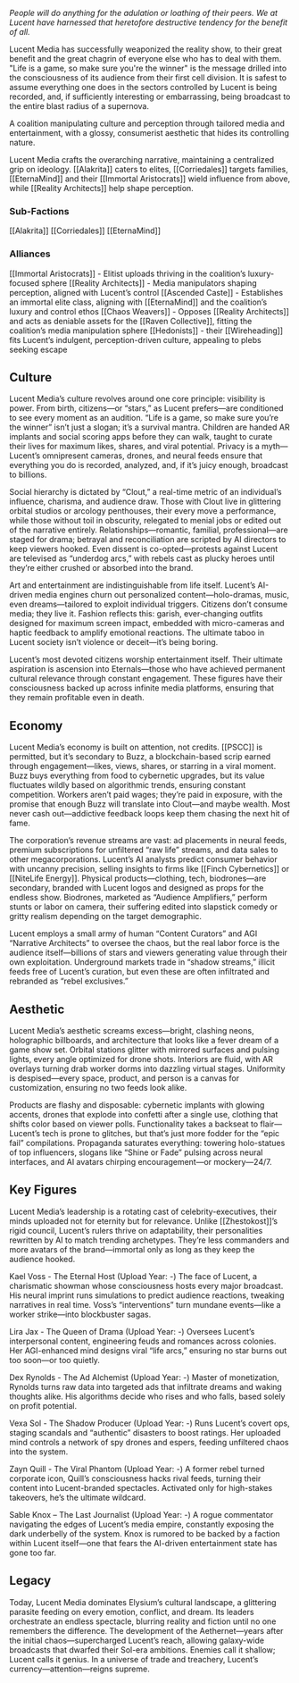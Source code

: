 *People will do anything for the adulation or loathing of their peers. We at Lucent have harnessed that heretofore destructive tendency for the benefit of all.*

Lucent Media has successfully weaponized the reality show, to their great benefit and the great chagrin of everyone else who has to deal with them. "Life is a game, so make sure you're the winner" is the message drilled into the consciousness of its audience from their first cell division. It is safest to assume everything one does in the sectors controlled by Lucent is being recorded, and, if sufficiently interesting or embarrassing, being broadcast to the entire blast radius of a supernova.

A coalition manipulating culture and perception through tailored media and entertainment, with a glossy, consumerist aesthetic that hides its controlling nature.

Lucent Media crafts the overarching narrative, maintaining a centralized grip on ideology. [[Alakrita]] caters to elites, [[Corriedales]] targets families, [[EternaMind]] and their [[Immortal Aristocrats]] wield influence from above, while [[Reality Architects]] help shape perception.

### Sub-Factions
[[Alakrita]]
[[Corriedales]]
[[EternaMind]]
### Alliances
[[Immortal Aristocrats]] - Elitist uploads thriving in the coalition’s luxury-focused sphere
[[Reality Architects]] - Media manipulators shaping perception, aligned with Lucent’s control
[[Ascended Caste]] - Establishes an immortal elite class, aligning with [[EternaMind]] and the coalition’s luxury and control ethos
[[Chaos Weavers]] - Opposes [[Reality Architects]] and acts as deniable assets for the [[Raven Collective]], fitting the coalition’s media manipulation sphere
[[Hedonists]] - their [[Wireheading]] fits Lucent’s indulgent, perception-driven culture, appealing to plebs seeking escape

## Culture

Lucent Media’s culture revolves around one core principle: visibility is power. From birth, citizens—or “stars,” as Lucent prefers—are conditioned to see every moment as an audition. “Life is a game, so make sure you’re the winner” isn’t just a slogan; it’s a survival mantra. Children are handed AR implants and social scoring apps before they can walk, taught to curate their lives for maximum likes, shares, and viral potential. Privacy is a myth—Lucent’s omnipresent cameras, drones, and neural feeds ensure that everything you do is recorded, analyzed, and, if it’s juicy enough, broadcast to billions.

Social hierarchy is dictated by “Clout,” a real-time metric of an individual’s influence, charisma, and audience draw. Those with Clout live in glittering orbital studios or arcology penthouses, their every move a performance, while those without toil in obscurity, relegated to menial jobs or edited out of the narrative entirely. Relationships—romantic, familial, professional—are staged for drama; betrayal and reconciliation are scripted by AI directors to keep viewers hooked. Even dissent is co-opted—protests against Lucent are televised as “underdog arcs,” with rebels cast as plucky heroes until they’re either crushed or absorbed into the brand.

Art and entertainment are indistinguishable from life itself. Lucent’s AI-driven media engines churn out personalized content—holo-dramas, music, even dreams—tailored to exploit individual triggers. Citizens don’t consume media; they live it. Fashion reflects this: garish, ever-changing outfits designed for maximum screen impact, embedded with micro-cameras and haptic feedback to amplify emotional reactions. The ultimate taboo in Lucent society isn’t violence or deceit—it’s being boring.

Lucent’s most devoted citizens worship entertainment itself. Their ultimate aspiration is ascension into Eternals—those who have achieved permanent cultural relevance through constant engagement. These figures have their consciousness backed up across infinite media platforms, ensuring that they remain profitable even in death.

## Economy

Lucent Media’s economy is built on attention, not credits. [[PSCC]] is permitted, but it’s secondary to Buzz, a blockchain-based scrip earned through engagement—likes, views, shares, or starring in a viral moment. Buzz buys everything from food to cybernetic upgrades, but its value fluctuates wildly based on algorithmic trends, ensuring constant competition. Workers aren’t paid wages; they’re paid in exposure, with the promise that enough Buzz will translate into Clout—and maybe wealth. Most never cash out—addictive feedback loops keep them chasing the next hit of fame.

The corporation’s revenue streams are vast: ad placements in neural feeds, premium subscriptions for unfiltered “raw life” streams, and data sales to other megacorporations. Lucent’s AI analysts predict consumer behavior with uncanny precision, selling insights to firms like [[Finch Cybernetics]] or [[NiteLife Energy]]. Physical products—clothing, tech, biodrones—are secondary, branded with Lucent logos and designed as props for the endless show. Biodrones, marketed as “Audience Amplifiers,” perform stunts or labor on camera, their suffering edited into slapstick comedy or gritty realism depending on the target demographic.

Lucent employs a small army of human “Content Curators” and AGI “Narrative Architects” to oversee the chaos, but the real labor force is the audience itself—billions of stars and viewers generating value through their own exploitation. Underground markets trade in “shadow streams,” illicit feeds free of Lucent’s curation, but even these are often infiltrated and rebranded as “rebel exclusives.”

## Aesthetic

Lucent Media’s aesthetic screams excess—bright, clashing neons, holographic billboards, and architecture that looks like a fever dream of a game show set. Orbital stations glitter with mirrored surfaces and pulsing lights, every angle optimized for drone shots. Interiors are fluid, with AR overlays turning drab worker dorms into dazzling virtual stages. Uniformity is despised—every space, product, and person is a canvas for customization, ensuring no two feeds look alike.

Products are flashy and disposable: cybernetic implants with glowing accents, drones that explode into confetti after a single use, clothing that shifts color based on viewer polls. Functionality takes a backseat to flair—Lucent’s tech is prone to glitches, but that’s just more fodder for the “epic fail” compilations. Propaganda saturates everything: towering holo-statues of top influencers, slogans like “Shine or Fade” pulsing across neural interfaces, and AI avatars chirping encouragement—or mockery—24/7.

## Key Figures

Lucent Media’s leadership is a rotating cast of celebrity-executives, their minds uploaded not for eternity but for relevance. Unlike [[Zhestokost]]’s rigid council, Lucent’s rulers thrive on adaptability, their personalities rewritten by AI to match trending archetypes. They’re less commanders and more avatars of the brand—immortal only as long as they keep the audience hooked.

Kael Voss - The Eternal Host (Upload Year: -)
The face of Lucent, a charismatic showman whose consciousness hosts every major broadcast. His neural imprint runs simulations to predict audience reactions, tweaking narratives in real time. Voss’s “interventions” turn mundane events—like a worker strike—into blockbuster sagas.

Lira Jax - The Queen of Drama (Upload Year: -)
Oversees Lucent’s interpersonal content, engineering feuds and romances across colonies. Her AGI-enhanced mind designs viral “life arcs,” ensuring no star burns out too soon—or too quietly.

Dex Rynolds - The Ad Alchemist (Upload Year: -)
Master of monetization, Rynolds turns raw data into targeted ads that infiltrate dreams and waking thoughts alike. His algorithms decide who rises and who falls, based solely on profit potential.

Vexa Sol - The Shadow Producer (Upload Year: -)
Runs Lucent’s covert ops, staging scandals and “authentic” disasters to boost ratings. Her uploaded mind controls a network of spy drones and espers, feeding unfiltered chaos into the system.

Zayn Quill - The Viral Phantom (Upload Year: -)
A former rebel turned corporate icon, Quill’s consciousness hacks rival feeds, turning their content into Lucent-branded spectacles. Activated only for high-stakes takeovers, he’s the ultimate wildcard.

Sable Knox – The Last Journalist (Upload Year: -)
A rogue commentator navigating the edges of Lucent’s media empire, constantly exposing the dark underbelly of the system. Knox is rumored to be backed by a faction within Lucent itself—one that fears the AI-driven entertainment state has gone too far.

## Legacy

Today, Lucent Media dominates Elysium’s cultural landscape, a glittering parasite feeding on every emotion, conflict, and dream. Its leaders orchestrate an endless spectacle, blurring reality and fiction until no one remembers the difference. The development of the Aethernet—years after the initial chaos—supercharged Lucent’s reach, allowing galaxy-wide broadcasts that dwarfed their Sol-era ambitions. Enemies call it shallow; Lucent calls it genius. In a universe of trade and treachery, Lucent’s currency—attention—reigns supreme.

